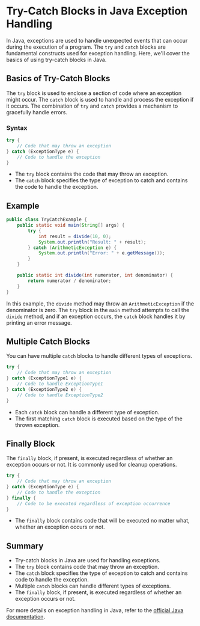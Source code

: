 # Try-Catch Blocks in Java Exception Handling

In Java, exceptions are used to handle unexpected events that can occur during the execution of a program. The `try` and `catch` blocks are fundamental constructs used for exception handling. Here, we'll cover the basics of using try-catch blocks in Java.

## Basics of Try-Catch Blocks

The `try` block is used to enclose a section of code where an exception might occur. The `catch` block is used to handle and process the exception if it occurs. The combination of `try` and `catch` provides a mechanism to gracefully handle errors.

### Syntax

```java
try {
    // Code that may throw an exception
} catch (ExceptionType e) {
    // Code to handle the exception
}
```

- The `try` block contains the code that may throw an exception.
- The `catch` block specifies the type of exception to catch and contains the code to handle the exception.

## Example

```java
public class TryCatchExample {
    public static void main(String[] args) {
        try {
            int result = divide(10, 0);
            System.out.println("Result: " + result);
        } catch (ArithmeticException e) {
            System.out.println("Error: " + e.getMessage());
        }
    }

    public static int divide(int numerator, int denominator) {
        return numerator / denominator;
    }
}
```

In this example, the `divide` method may throw an `ArithmeticException` if the denominator is zero. The `try` block in the `main` method attempts to call the `divide` method, and if an exception occurs, the `catch` block handles it by printing an error message.

## Multiple Catch Blocks

You can have multiple `catch` blocks to handle different types of exceptions.

```java
try {
    // Code that may throw an exception
} catch (ExceptionType1 e) {
    // Code to handle ExceptionType1
} catch (ExceptionType2 e) {
    // Code to handle ExceptionType2
}
```

- Each `catch` block can handle a different type of exception.
- The first matching `catch` block is executed based on the type of the thrown exception.

## Finally Block

The `finally` block, if present, is executed regardless of whether an exception occurs or not. It is commonly used for cleanup operations.

```java
try {
    // Code that may throw an exception
} catch (ExceptionType e) {
    // Code to handle the exception
} finally {
    // Code to be executed regardless of exception occurrence
}
```

- The `finally` block contains code that will be executed no matter what, whether an exception occurs or not.

## Summary

- Try-catch blocks in Java are used for handling exceptions.
- The `try` block contains code that may throw an exception.
- The `catch` block specifies the type of exception to catch and contains code to handle the exception.
- Multiple `catch` blocks can handle different types of exceptions.
- The `finally` block, if present, is executed regardless of whether an exception occurs or not.

For more details on exception handling in Java, refer to the [official Java documentation](https://docs.oracle.com/javase/tutorial/essential/exceptions/index.html).
